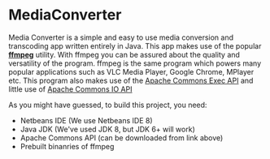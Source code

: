 MediaConverter
==============

Media Converter is a simple and easy to use media conversion and transcoding app written entirely in Java.
This app makes use of the popular [**__ffmpeg__**](http://ffmpeg.org "FFMpeg Project Homepage") utility. With ffmpeg you can be assured about the quality and versatility of the program.
ffmpeg is the same program which powers many popular applications such as VLC Media Player, Google Chrome, MPlayer etc. This program also makes use of the [Apache Commons Exec API](http://commons.apache.org/proper/commons-exec/) and little use of [Apache Commons IO API](http://commons.apache.org/proper/commons-io/)

As you might have guessed, to build this project, you need:
* Netbeans IDE (We use Netbeans IDE 8)
* Java JDK (We've used JDK 8, but JDK 6+ will work)
* Apache Commons API (can be downloaded from link above)
* Prebuilt binanries of ffmpeg
